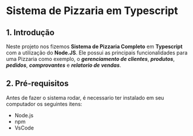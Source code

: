 # Sistema de Pizzaria em Typescript

## 1. Introdução 
Neste projeto nos fizemos **Sistema de Pizzaria Completo** em **Typescript** com a utilização do **Node.JS**.
Ele possui as principais funcionalidades para uma Pizzaria como exemplo, o ***gerenciamento de clientes***, ***produtos***, ***pedidos***, ***comprovantes*** e ***relatorio de vendas***.

## 2. Pré-requisitos
Antes de fazer o sistema rodar, é necessario ter instalado em seu computador os seguintes itens:
  - Node.js
  - npm
  - VsCode
